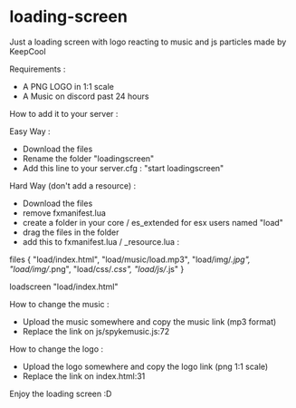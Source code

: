 # loading-screen
Just a loading screen with logo reacting to music and js particles made by KeepCool

Requirements :

- A PNG LOGO in 1:1 scale
- A Music on discord past 24 hours

How to add it to your server :

Easy Way :
- Download the files
- Rename the folder "loadingscreen"
- Add this line to your server.cfg : "start loadingscreen"

Hard Way (don't add a resource) :
- Download the files
- remove fxmanifest.lua
- create a folder in your core / es_extended for esx users named "load"
- drag the files in the folder
- add this to fxmanifest.lua / _resource.lua :

files {
	"load/index.html",
	"load/music/load.mp3",
	"load/img/*.jpg",
	"load/img/*.png",
	"load/css/*.css",
	"load/js/*.js"
	}
	
loadscreen "load/index.html"

How to change the music :

- Upload the music somewhere and copy the music link (mp3 format)
- Replace the link on js/spykemusic.js:72

How to change the logo :

- Upload the logo somewhere and copy the logo link (png 1:1 scale)
- Replace the link on index.html:31

Enjoy the loading screen :D
